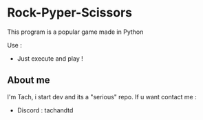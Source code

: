 # Rock-Pyper-Scissors

This program is a popular game made in Python

Use : 

- Just execute and play !

## About me

I'm Tach, i start dev and its a "serious" repo. 
If u want contact me : 
- Discord : tachandtd 